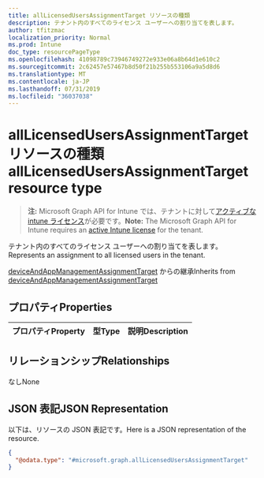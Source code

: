 ```yaml
---
title: allLicensedUsersAssignmentTarget リソースの種類
description: テナント内のすべてのライセンス ユーザーへの割り当てを表します。
author: tfitzmac
localization_priority: Normal
ms.prod: Intune
doc_type: resourcePageType
ms.openlocfilehash: 41098789c73946749272e933e06a8b64d1e610c2
ms.sourcegitcommit: 2c62457e57467b8d50f21b255b553106a9a5d8d6
ms.translationtype: MT
ms.contentlocale: ja-JP
ms.lasthandoff: 07/31/2019
ms.locfileid: "36037038"
---
```

# <a name="alllicensedusersassignmenttarget-resource-type"></a><span data-ttu-id="11720-103">allLicensedUsersAssignmentTarget リソースの種類</span><span class="sxs-lookup"><span data-stu-id="11720-103">allLicensedUsersAssignmentTarget resource type</span></span>

> <span data-ttu-id="11720-104">**注:** Microsoft Graph API for Intune では、テナントに対して[アクティブな intune ライセンス](https://go.microsoft.com/fwlink/?linkid=839381)が必要です。</span><span class="sxs-lookup"><span data-stu-id="11720-104">**Note:** The Microsoft Graph API for Intune requires an [active Intune license](https://go.microsoft.com/fwlink/?linkid=839381) for the tenant.</span></span>

<span data-ttu-id="11720-105">テナント内のすべてのライセンス ユーザーへの割り当てを表します。</span><span class="sxs-lookup"><span data-stu-id="11720-105">Represents an assignment to all licensed users in the tenant.</span></span>


<span data-ttu-id="11720-106">[deviceAndAppManagementAssignmentTarget](../resources/intune-shared-deviceandappmanagementassignmenttarget.md) からの継承</span><span class="sxs-lookup"><span data-stu-id="11720-106">Inherits from [deviceAndAppManagementAssignmentTarget](../resources/intune-shared-deviceandappmanagementassignmenttarget.md)</span></span>

## <a name="properties"></a><span data-ttu-id="11720-107">プロパティ</span><span class="sxs-lookup"><span data-stu-id="11720-107">Properties</span></span>
|<span data-ttu-id="11720-108">プロパティ</span><span class="sxs-lookup"><span data-stu-id="11720-108">Property</span></span>|<span data-ttu-id="11720-109">型</span><span class="sxs-lookup"><span data-stu-id="11720-109">Type</span></span>|<span data-ttu-id="11720-110">説明</span><span class="sxs-lookup"><span data-stu-id="11720-110">Description</span></span>|
|:---|:---|:---|

## <a name="relationships"></a><span data-ttu-id="11720-111">リレーションシップ</span><span class="sxs-lookup"><span data-stu-id="11720-111">Relationships</span></span>
<span data-ttu-id="11720-112">なし</span><span class="sxs-lookup"><span data-stu-id="11720-112">None</span></span>

## <a name="json-representation"></a><span data-ttu-id="11720-113">JSON 表記</span><span class="sxs-lookup"><span data-stu-id="11720-113">JSON Representation</span></span>
<span data-ttu-id="11720-114">以下は、リソースの JSON 表記です。</span><span class="sxs-lookup"><span data-stu-id="11720-114">Here is a JSON representation of the resource.</span></span>
<!-- {
  "blockType": "resource",
  "@odata.type": "microsoft.graph.allLicensedUsersAssignmentTarget"
}
-->
``` json
{
  "@odata.type": "#microsoft.graph.allLicensedUsersAssignmentTarget"
}
```



